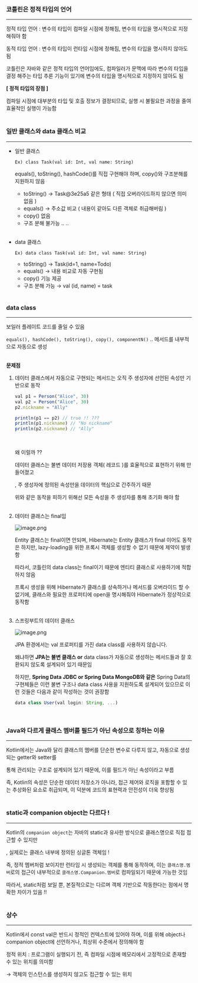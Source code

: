 ### 코틀린은 정적 타입의 언어

---

정적 타입 언어 : 변수의 타입이 컴파일 시점에 정해짐, 변수의 타입을 명시적으로 지정해줘야 함

동적 타입 언어 : 변수의 타입이 런타임 시점에 정해짐, 변수의 타입을 명시하지 않아도 됨

코틀린은 자바와 같은 정적 타입의 언어임에도, 컴파일러가 문맥에 따라 변수의 타입을 결정 해주는 타입 추론 기능이 있기에 변수의 타입을 명시적으로 지정하지 않아도 됨

**[ 정적 타입의 장점 ]**

컴파일 시점에 대부분의 타입 및 호출 정보가 결정되므로, 실행 시 불필요한 과정을 줄여 효율적인 실행이 가능함<br><br>

### 일반 클래스와 data 클래스 비교

---

- 일반 클래스
    
    `Ex) class Task(val id: Int, val name: String)`
    
    equals(), toString(), hashCode()를 직접 구현해야 하며, copy()와 구조분해를 지원하지 않음
    
    - toString() → Task@3e25a5 같은 형태 ( 직접 오버라이드하지 않으면 의미 없음 )
    - equals() → 주소값 비교 ( 내용이 같아도 다른 객체로 취급해버림 )
    - copy() 없음
    - 구조 분해 불가능 .. ..<br><br>

- data 클래스
    
    `Ex) data class Task(val id: Int, val name: String)`
    
    - toString() → Task(id=1, name=Todo)
    - equals() → 내용 비교로 자동 구현됨
    - copy() 기능 제공
    - 구조 분해 가능 → val (id, name) = task<br><br>

### **data class**

---

보일러 플레이트 코드를 줄일 수 있음

`equals(), hashCode(), toString(), copy(), componentN()` .. 메서드를 내부적으로 자동으로 생성<br><br>

**문제점**

1. 데이터 클래스에서 자동으로 구현되는 메서드는 오직 주 생성자에 선언된 속성만 기반으로 동작
    
    ```jsx
    val p1 = Person("Alice", 30)
    val p2 = Person("Alice", 30)
    p2.nickname = "Ally"
    
    println(p1 == p2) // true !! ???
    println(p1.nickname) // "No nickname"
    println(p2.nickname) // "Ally"
    ```
    <br>
    
    왜 이럴까 ??
    
    데이터 클래스는 불변 데이터 저장용 객체( 레코드 )를 효율적으로 표현하기 위해 만들어졌고
    
    , 주 생성자에 정의된 속성만을 데이터의 핵심으로 간주하기 때문
    
    위와 같은 동작을 피하기 위해선 모든 속성을 주 생성자를 통해 초기화 해야 함<br><br>
    

1. 데이터 클래스는 final임
    
    ![image.png](attachment:ad646720-a9ea-4920-89e7-2cf0d459a515:image.png)
    
    Entity 클래스는 final이면 안되며, Hibernate는 Entity 클래스가 final 이어도 동작은 하지만, lazy-loading을 위한 프록시 객체를 생성할 수 없기 때문에 제약이 발생함
    
    따라서, 코틀린의 data class는 final이기 때문에 엔티티 클래스로 사용하기에 적합하지 않음
    
    프록시 생성을 위해 Hibernate가 클래스를 상속하거나 메서드를 오버라이드 할 수 없기에, 클래스와 필요한 프로퍼티에 open을 명시해줘야 Hibernate가 정상적으로 동작함<br><br>
    
2. 스프링부트의 데이터 클래스
    
    ![image.png](attachment:2b794783-983e-4154-9f7d-7345c2362391:image.png)
    
    JPA 환경에서는 val 프로퍼티를 가진 data class를 사용하지 않습니다.
    
    왜냐하면 **JPA는 불변 클래스 or** data class가 자동으로 생성하는 메서드들과 잘 호환되지 않도록 설계되어 있기 때문임
    
    하지만, **Spring Data JDBC or Spring Data MongoDB와 같은** Spring Data의 구현체들은 이런 불변 구조나 data class 사용을 지원하도록 설계되어 있으므로 이런 것들은 다음과 같이 작성하는 것이 권장함
    
    ```jsx
    data class User(val login: String, ...)
    ```
    <br>
    

### Java와 다르게 클래스 멤버를 필드가 아닌 속성으로 칭하는 이유

---

Kotlin에서는 Java와 달리 클래스의 멤버를 단순한 변수로 다루지 않고, 자동으로 생성되는 getter와 setter를 

통해 관리되는 구조로 설계되어 있기 때문에, 이를 필드가 아닌 속성이라고 부름

즉, Kotlin의 속성은 단순한 데이터 저장소가 아니라, 접근 제어와 로직을 포함할 수 있는 추상화된 요소로 취급되며, 이 덕분에 코드의 표현력과 안전성이 더욱 향상됨<br><br>

### static과 companion object는 다르다 !

---

Kotlin의 `companion object`는 자바의 static과 유사한 방식으로 클래스명으로 직접 접근할 수 있지만

, 실제로는 클래스 내부에 정의된 싱글톤 객체임 !

즉, 정적 멤버처럼 보이지만 런타임 시 생성되는 객체를 통해 동작하며, 이는 `클래스명.멤버`로의 접근이 내부적으로 `클래스명.Companion.멤버`로 컴파일되기 때문에 가능한 것임

따라서, static처럼 보일 뿐, 본질적으로는 다르며 객체 기반으로 작동한다는 점에서 명확한 차이가 있음 !!<br><br>

### 상수

---

Kotlin에서 const val은 반드시 정적인 컨텍스트에 있어야 하며, 이를 위해 object나 companion object에 선언하거나, 최상위 수준에서 정의해야 함

정적 위치 : 프로그램이 실행되기 전, 즉 컴파일 시점에 메모리에서 고정적으로 존재할 수 있는 위치를 의미함 

→ 객체의 인스턴스를 생성하지 않고도 접근할 수 있는 위치
